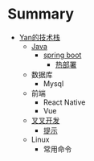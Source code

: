 # Summary

* [Yan的技术栈](README.md)
  * [Java](java.md)
    * [spring boot](java/spring-boot.md)
      * [热部署](java/spring-boot/re-bu-shu.md)
  * 数据库
    * Mysql
  * 前端
    * React Native
    * Vue
  * [叉叉开发](cha-cha-kai-fa.md)
    * [提示](cha-cha-kai-fa/ti-shi.md)
  * Linux
    * 常用命令

